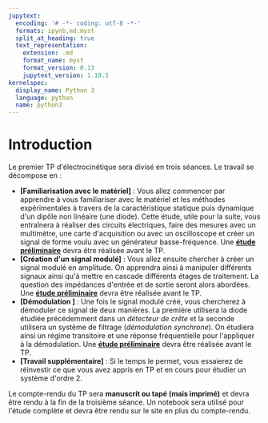 ```yaml
---
jupytext:
  encoding: '# -*- coding: utf-8 -*-'
  formats: ipynb,md:myst
  split_at_heading: true
  text_representation:
    extension: .md
    format_name: myst
    format_version: 0.13
    jupytext_version: 1.10.3
kernelspec:
  display_name: Python 3
  language: python
  name: python3
---
```


# Introduction

Le premier TP d'électrocinétique sera divisé en trois séances. Le travail se décompose en :
* __[Familiarisation avec le matériel]__ : Vous allez commencer par apprendre à vous familiariser avec le matériel et les méthodes expérimentales à travers de la caractéristique statique puis dynamique d'un dipôle non linéaire (une diode). Cette étude, utile pour la suite, vous entraînera à réaliser des circuits électriques, faire des mesures avec un multimètre, une carte d'acquisition ou avec un oscilloscope et créer un signal de forme voulu avec un générateur basse-fréquence. Une __[étude préliminaire](./notebook/fam_preliminaire.ipynb)__ devra être réalisée avant le TP.
* __[Création d'un signal modulé]__ : Vous allez ensuite chercher à créer un signal modulé en amplitude. On apprendra ainsi à manipuler différents signaux ainsi qu'à mettre en cascade différents étages de traitement. La question des impédances d'entrée et de sortie seront alors abordées. Une __[étude préliminaire](./notebook/modul_preliminaire.ipynb)__ devra être réalisée avant le TP.
* __[Démodulation ]__ : Une fois le signal modulé créé, vous chercherez à démoduler ce signal de deux manières. La première utilisera la diode étudiée précédemment dans un _détecteur de crête_ et la seconde utilisera un système de filtrage (_démodulation synchrone_). On étudiera ainsi un régime transitoire et une réponse fréquentielle pour l'appliquer à la démodulation. Une __[étude préliminaire](./notebook/demod_preliminaire.ipynb)__ devra être réalisée avant le TP.
* __[Travail supplémentaire]__ : Si le temps le permet, vous essaierez de réinvestir ce que vous avez appris en TP et en cours pour étudier un système d'ordre 2.

Le compte-rendu du TP sera __manuscrit ou tapé (mais imprimé)__ et devra être rendu à la fin de la troisième séance. Un notebook sera utilisé pour l'étude complète et devra être rendu sur le site en plus du compte-rendu.